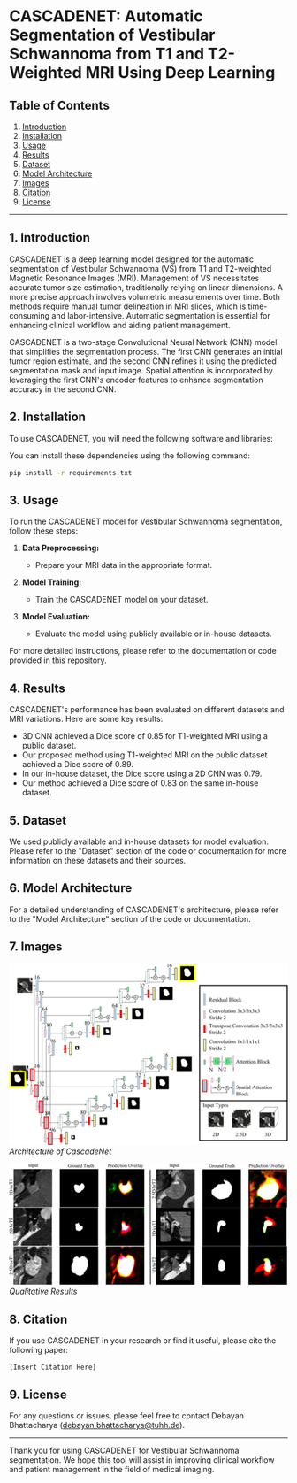 # CASCADENET: Automatic Segmentation of Vestibular Schwannoma from T1 and T2-Weighted MRI Using Deep Learning

## Table of Contents
1. [Introduction](#1-introduction)
2. [Installation](#2-installation)
3. [Usage](#3-usage)
4. [Results](#4-results)
5. [Dataset](#5-dataset)
6. [Model Architecture](#6-model-architecture)
7. [Images](#7-images)
8. [Citation](#8-citation)
9. [License](#9-license)

---

## 1. Introduction

CASCADENET is a deep learning model designed for the automatic segmentation of Vestibular Schwannoma (VS) from T1 and T2-weighted Magnetic Resonance Images (MRI). Management of VS necessitates accurate tumor size estimation, traditionally relying on linear dimensions. A more precise approach involves volumetric measurements over time. Both methods require manual tumor delineation in MRI slices, which is time-consuming and labor-intensive. Automatic segmentation is essential for enhancing clinical workflow and aiding patient management.

CASCADENET is a two-stage Convolutional Neural Network (CNN) model that simplifies the segmentation process. The first CNN generates an initial tumor region estimate, and the second CNN refines it using the predicted segmentation mask and input image. Spatial attention is incorporated by leveraging the first CNN's encoder features to enhance segmentation accuracy in the second CNN.

## 2. Installation

To use CASCADENET, you will need the following software and libraries:

You can install these dependencies using the following command:

```bash
pip install -r requirements.txt
```

## 3. Usage

To run the CASCADENET model for Vestibular Schwannoma segmentation, follow these steps:

1. **Data Preprocessing:**
   - Prepare your MRI data in the appropriate format.

2. **Model Training:**
   - Train the CASCADENET model on your dataset.

3. **Model Evaluation:**
   - Evaluate the model using publicly available or in-house datasets.

For more detailed instructions, please refer to the documentation or code provided in this repository.

## 4. Results

CASCADENET's performance has been evaluated on different datasets and MRI variations. Here are some key results:

- 3D CNN achieved a Dice score of 0.85 for T1-weighted MRI using a public dataset.
- Our proposed method using T1-weighted MRI on the public dataset achieved a Dice score of 0.89.
- In our in-house dataset, the Dice score using a 2D CNN was 0.79.
- Our method achieved a Dice score of 0.83 on the same in-house dataset.

## 5. Dataset

We used publicly available and in-house datasets for model evaluation. Please refer to the "Dataset" section of the code or documentation for more information on these datasets and their sources.

## 6. Model Architecture

For a detailed understanding of CASCADENET's architecture, please refer to the "Model Architecture" section of the code or documentation.

## 7. Images

![Image 1](method.png)
*Architecture of CascadeNet*

![Image 2](qualitative_2.png)
*Qualitative Results*

## 8. Citation

If you use CASCADENET in your research or find it useful, please cite the following paper:

```
[Insert Citation Here]
```

## 9. License


For any questions or issues, please feel free to contact Debayan Bhattacharya (debayan.bhattacharya@tuhh.de).



---

Thank you for using CASCADENET for Vestibular Schwannoma segmentation. We hope this tool will assist in improving clinical workflow and patient management in the field of medical imaging.